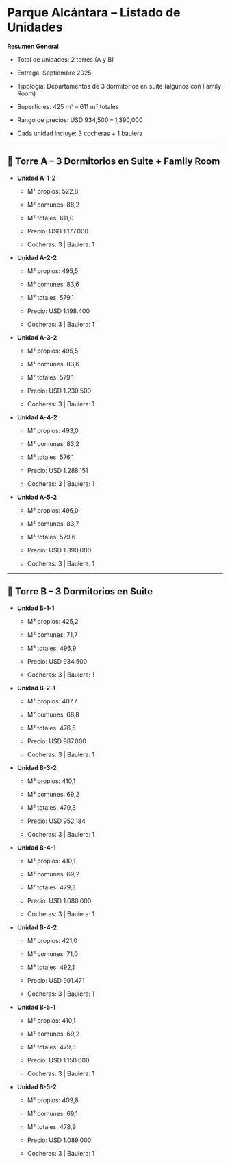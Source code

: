 # **Parque Alcántara – Listado de Unidades**

**Resumen General**

* Total de unidades: 2 torres (A y B)

* Entrega: Septiembre 2025

* Tipología: Departamentos de 3 dormitorios en suite (algunos con Family Room)

* Superficies: 425 m² – 611 m² totales

* Rango de precios: USD 934,500 – 1,390,000

* Cada unidad incluye: 3 cocheras \+ 1 baulera

---

## **🔹 Torre A – 3 Dormitorios en Suite \+ Family Room**

* **Unidad A-1-2**

  * M² propios: 522,8

  * M² comunes: 88,2

  * M² totales: 611,0

  * Precio: USD 1.177.000

  * Cocheras: 3 | Baulera: 1

* **Unidad A-2-2**

  * M² propios: 495,5

  * M² comunes: 83,6

  * M² totales: 579,1

  * Precio: USD 1.198.400

  * Cocheras: 3 | Baulera: 1

* **Unidad A-3-2**

  * M² propios: 495,5

  * M² comunes: 83,6

  * M² totales: 579,1

  * Precio: USD 1.230.500

  * Cocheras: 3 | Baulera: 1

* **Unidad A-4-2**

  * M² propios: 493,0

  * M² comunes: 83,2

  * M² totales: 576,1

  * Precio: USD 1.288.151

  * Cocheras: 3 | Baulera: 1

* **Unidad A-5-2**

  * M² propios: 496,0

  * M² comunes: 83,7

  * M² totales: 579,6

  * Precio: USD 1.390.000

  * Cocheras: 3 | Baulera: 1

---

## **🔹 Torre B – 3 Dormitorios en Suite**

* **Unidad B-1-1**

  * M² propios: 425,2

  * M² comunes: 71,7

  * M² totales: 496,9

  * Precio: USD 934.500

  * Cocheras: 3 | Baulera: 1

* **Unidad B-2-1**

  * M² propios: 407,7

  * M² comunes: 68,8

  * M² totales: 476,5

  * Precio: USD 987.000

  * Cocheras: 3 | Baulera: 1

* **Unidad B-3-2**

  * M² propios: 410,1

  * M² comunes: 69,2

  * M² totales: 479,3

  * Precio: USD 952.184

  * Cocheras: 3 | Baulera: 1

* **Unidad B-4-1**

  * M² propios: 410,1

  * M² comunes: 69,2

  * M² totales: 479,3

  * Precio: USD 1.080.000

  * Cocheras: 3 | Baulera: 1

* **Unidad B-4-2**

  * M² propios: 421,0

  * M² comunes: 71,0

  * M² totales: 492,1

  * Precio: USD 991.471

  * Cocheras: 3 | Baulera: 1

* **Unidad B-5-1**

  * M² propios: 410,1

  * M² comunes: 69,2

  * M² totales: 479,3

  * Precio: USD 1.150.000

  * Cocheras: 3 | Baulera: 1

* **Unidad B-5-2**

  * M² propios: 409,8

  * M² comunes: 69,1

  * M² totales: 478,9

  * Precio: USD 1.089.000

  * Cocheras: 3 | Baulera: 1

